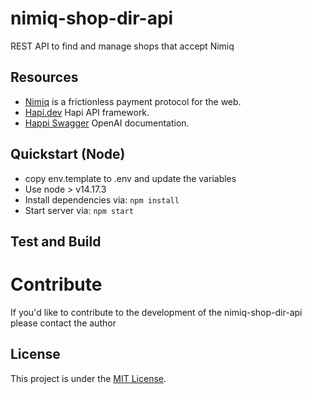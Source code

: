 # nimiq-shop-dir-api

REST API to find and manage shops that accept Nimiq


## Resources

- [Nimiq](https://nimiq.com/) is a frictionless payment protocol for the web.
- [Hapi.dev](https://hapi.dev) Hapi API framework.
- [Happi Swagger](https://github.com/glennjones/hapi-swagger) OpenAI documentation.


## Quickstart (Node)
- copy env.template to .env and update the variables
- Use node > v14.17.3
- Install dependencies via: `npm install`
- Start server via: `npm start`

## Test and Build


# Contribute

If you'd like to contribute to the development of the nimiq-shop-dir-api please contact the author

## License

This project is under the [MIT License](./LICENSE.md).
